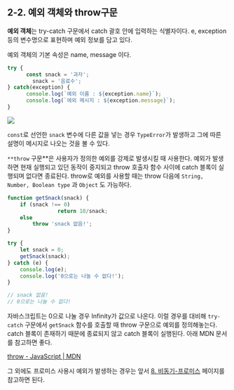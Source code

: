 ## 2-2. 예외 객체와 throw구문

**예외 객체**는 try-catch 구문에서 catch 괄호 안에 입력하는 식별자이다. e, exception 등의 변수명으로 표현하며 예외 정보를 담고 있다.

예외 객체의 기본 속성은 name, message 이다.

```jsx
try {
	  const snack = '과자'; 
		snack = '음료수';
} catch(exception) {
	  console.log(`예외 이름 : ${exception.name}`);
	  console.log(`에외 메시지 : ${exception.message}`);
}
```

<img src="https://www.notion.so/image/https%3A%2F%2Fs3-us-west-2.amazonaws.com%2Fsecure.notion-static.com%2Fbc4becd9-9409-43c6-8957-001f759728bf%2FUntitled.png?table=block&id=49a09c1c-3ea0-44b4-93c8-98d615225216&spaceId=ec0d7739-bd01-43d1-8129-07440e8072b9&width=960&userId=19057883-22e4-4932-94d9-95a8802de2c0&cache=v2">

`const`로 선언한 `snack` 변수에 다른 값을 넣는 경우 `TypeError`가 발생하고 그에 따른 설명이 메시지로 나오는 것을 볼 수 있다.

`**throw` 구문**은 사용자가 정의한 예외를 강제로 발생시킬 때 사용한다. 예외가 발생하면 현재 실행되고 있던 동작이 중지되고 throw 호출자 함수 사이에 catch 블록이 실행되며 없다면 종료된다. throw로 예외를 사용할 때는 throw 다음에 `String, Number, Boolean type` 과 `Object` 도 가능하다.

```jsx
function getSnack(snack) {
    if (snack !== 0)
				return 10/snack;
    else
        throw 'snack 없음!';
}

try {
    let snack = 0;
    getSnack(snack);
} catch (e) {
    console.log(e);
    console.log('0으로는 나눌 수 없다!');
}

// snack 없음!
// 0으로는 나눌 수 없다!
```

자바스크립트는 0으로 나눌 경우 Infinity가 값으로 나온다. 이럴 경우를 대비해 `try-catch` 구문에서 `getSnack` 함수를 호출할 때 throw 구문으로 예외를 정의해놓는다. catch 블록이 존재하기 때문에 종료되지 않고 catch 블록이 실행된다. 아래 MDN 문서를 참고하면 좋다.

[throw - JavaScript | MDN](https://developer.mozilla.org/ko/docs/Web/JavaScript/Reference/Statements/throw)

그 외에도 프로미스 사용시 예외가 발생하는 경우는 앞서 [8. 비동기-프로미스](https://www.notion.so/8-await-async-fetch-835e5806f6be444aa02ccfd38cb7a9b7) 페이지를 참고하면 된다.
